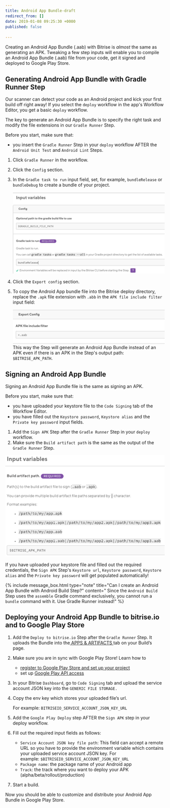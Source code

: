 ```yaml
---
title: Android App Bundle-draft
redirect_from: []
date: 2019-01-08 09:25:30 +0000
published: false

---
```

Creating an Android App Bundle (.aab) with Bitrise is _almost_ the same as generating an APK. Tweaking a few step inputs will enable you to compile an Android App Bundle (.aab) file from your code, get it signed and deployed to Google Play Store.

## Generating Android App Bundle with Gradle Runner Step

Our scanner can detect your code as an Android project and kick your first build  off right away! If you select the `deploy` workflow in the app's Workflow Editor, you get a basic `deploy` workflow.

The key to generate an Android App Bundle is to specify the right task and modify the file extensions in our `Gradle Runner` Step.

Before you start, make sure that:

* you insert the `Gradle Runner` Step in your `deploy` workflow AFTER the `Android Unit Test` and `Android Lint` Steps.

1. Click `Gradle Runner` in the workflow.
2. Click the `Config` section.
3. In the `Gradle task to run` input field, set, for example, `bundleRelease` or `bundleDebug` to create a bundle of your project.

   ![](/img/bundlerelease.jpg)
4. Click the `Export config` section.
5. To copy the Android App bundle file into the Bitrise deploy directory, replace the `.apk` file extension with `.abb` in the `APK file include filter` input field:

   ![](/img/include-filter.jpg)This way the Step will generate an Android App Bundle instead of an APK even if there is an APK in the Step's output path: `$BITRISE_APK_PATH`.

## Signing an Android App Bundle

Signing an Android App Bundle file is the same as signing an APK.

Before you start, make sure that:

* you have uploaded your keystore file to the `Code Signing` tab of the Workflow Editor.
* you have filled out the `Keystore password`, `Keystore alias` and the `Private key password` input fields.

1. Add the `Sign APK` Step after the `Gradle Runner` Step in your `deploy` workflow.
2. Make sure the `Build artifact path` is the same as the output of the `Gradle Runner` Step.

![](/img/bundle-signing.png)

If you have uploaded your keystore file and filled out the required credentials, the `Sign APK` Step's `Keystore url`, `Keystore password`, `Keystore alias` and the `Private key password` will get populated automatically!

{% include message_box.html type="note" title="Can I create an Android App Bundle with Android Build Step?" content=" Since the `Android Build` Step uses the `assemble` Gradle command exclusively, you cannot run a `bundle` command with it. Use Gradle Runner instead!" %}

## Deploying your Android App Bundle to bitrise.io and to Google Play Store

1. Add the `Deploy to bitrise.io` Step after the `Gradle Runner` Step. It uploads the Bundle into the[ APPS & ARTIFACTS ](https://devcenter.bitrise.io/builds/build-artifacts-online/)tab on your Build’s page.
2. Make sure you are in sync with Google Play Store! Learn how to
   * [register to Google Play Store and set up your project](https://devcenter.bitrise.io/tutorials/deploy/android-deployment/#register-to-google-play-store-and-set-up-your-first-project)
   * set up [Google Play API access](https://devcenter.bitrise.io/tutorials/deploy/android-deployment/#set-up-google-play-api-access)
3. In your Bitrise `Dashboard`, go to `Code Signing` tab and upload the service account JSON key into the `GENERIC FILE STORAGE.`
4. Copy the env key which stores your uploaded file’s url.

   For example: `BITRISEIO_SERVICE_ACCOUNT_JSON_KEY_URL`
5. Add the `Google Play Deploy` step AFTER the `Sign APK` step in your deploy workflow.
6. Fill out the required input fields as follows:
   * `Service Account JSON key file path`: This field can accept a remote URL so you have to provide the environment variable which contains your uploaded service account JSON key. For example: `$BITRISEIO_SERVICE_ACCOUNT_JSON_KEY_URL`
   * `Package name`: the package name of your Android app
   * `Track`: the track where you want to deploy your APK (alpha/beta/rollout/production)
7. Start a build.

Now you should be able to customize and distribute your Android App Bundle in Google Play Store.